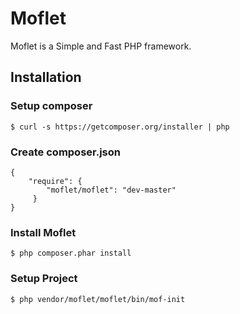 Moflet
======

Moflet is a Simple and Fast PHP framework.


Installation
------

### Setup composer

    $ curl -s https://getcomposer.org/installer | php


### Create composer.json 

    {
        "require": {
            "moflet/moflet": "dev-master"
         }
    }

### Install Moflet

    $ php composer.phar install

### Setup Project

    $ php vendor/moflet/moflet/bin/mof-init

